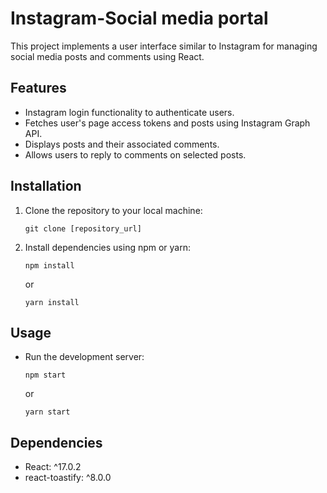 # Instagram-Social media portal

This project implements a user interface similar to Instagram for managing social media posts and comments using React.

## Features
- Instagram login functionality to authenticate users.
- Fetches user's page access tokens and posts using Instagram Graph API.
- Displays posts and their associated comments.
- Allows users to reply to comments on selected posts.

## Installation
1. Clone the repository to your local machine:
   ```
   git clone [repository_url]
   ```

2. Install dependencies using npm or yarn:
   ```
   npm install
   ```
   or
   ```
   yarn install
   ```

## Usage
- Run the development server:
  ```
  npm start
  ```
  or
  ```
  yarn start
  ```

## Dependencies
- React: ^17.0.2
- react-toastify: ^8.0.0
